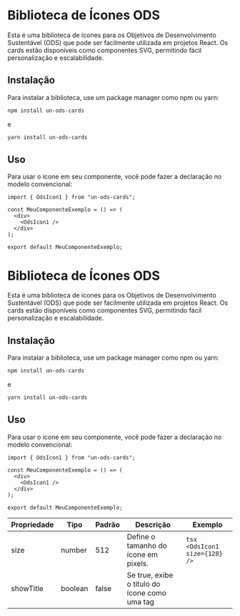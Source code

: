 # Biblioteca de Ícones ODS

Esta é uma biblioteca de ícones para os Objetivos de Desenvolvimento Sustentável (ODS) que pode ser facilmente utilizada em projetos React. Os cards estão disponíveis como componentes SVG, permitindo fácil personalização e escalabilidade.

## Instalação

Para instalar a biblioteca, use um package manager como npm ou yarn:

```bash
npm install un-ods-cards
```

e

```bash
yarn install un-ods-cards
```

## Uso

Para usar o ícone em seu componente, você pode fazer a declaração no modelo convencional:

```tsx
import { OdsIcon1 } from "un-ods-cards";

const MeuComponenteExemplo = () => (
  <div>
    <OdsIcon1 />
  </div>
);

export default MeuComponenteExemplo;
```

# Biblioteca de Ícones ODS

Esta é uma biblioteca de ícones para os Objetivos de Desenvolvimento Sustentável (ODS) que pode ser facilmente utilizada em projetos React. Os cards estão disponíveis como componentes SVG, permitindo fácil personalização e escalabilidade.

## Instalação

Para instalar a biblioteca, use um package manager como npm ou yarn:

```bash
npm install un-ods-cards
```

e

```bash
yarn install un-ods-cards
```

## Uso

Para usar o ícone em seu componente, você pode fazer a declaração no modelo convencional:

```tsx
import { OdsIcon1 } from "un-ods-cards";

const MeuComponenteExemplo = () => (
  <div>
    <OdsIcon1 />
  </div>
);

export default MeuComponenteExemplo;
```


| Propriedade | Tipo  | Padrão  | Descrição | Exemplo |
| ---- | ------ | --- | --------------- | --------------- |
| size | number | 512 | Define o tamanho do ícone em pixels. |```tsx <OdsIcon1 size={128} /> ```|
|showTitle | boolean | false | Se true, exibe o título do ícone como uma tag <title>. |```tsx <OdsIcon1 showTitle={true} /> ```|

